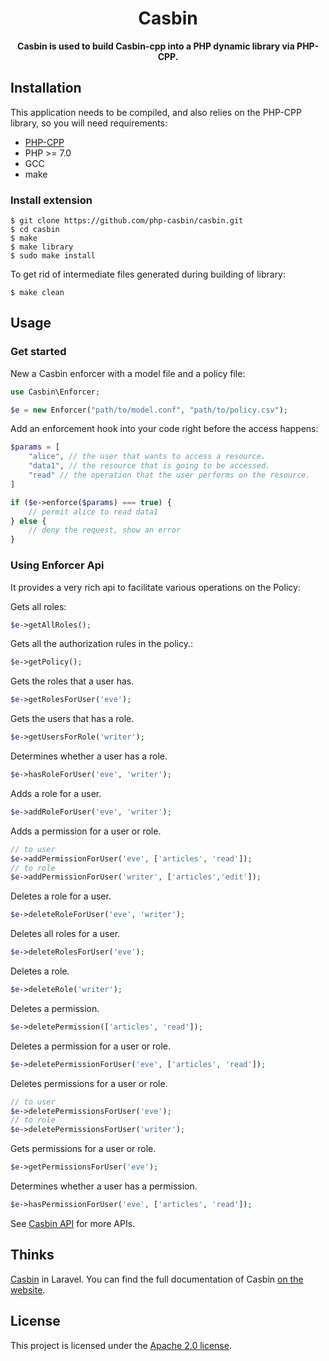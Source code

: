 <h1 align="center">
    Casbin
</h1>

<p align="center">
    <strong>Casbin is used to build Casbin-cpp into a PHP dynamic library via PHP-CPP.</strong>
</p>

## Installation

This application needs to be compiled, and also relies on the PHP-CPP library, so you will need requirements:
* [PHP-CPP](https://github.com/CopernicaMarketingSoftware/PHP-CPP)
* PHP >= 7.0
* GCC
* make

### Install extension

```shell
$ git clone https://github.com/php-casbin/casbin.git
$ cd casbin
$ make
$ make library
$ sudo make install
```

To get rid of intermediate files generated during building of library:
```shell
$ make clean
```

## Usage

### Get started

New a Casbin enforcer with a model file and a policy file:

```php
use Casbin\Enforcer;

$e = new Enforcer("path/to/model.conf", "path/to/policy.csv");
```

Add an enforcement hook into your code right before the access happens:

```php
$params = [
    "alice", // the user that wants to access a resource.
    "data1", // the resource that is going to be accessed.
    "read" // the operation that the user performs on the resource.
]

if ($e->enforce($params) === true) {
    // permit alice to read data1
} else {
    // deny the request, show an error
}
```

### Using Enforcer Api

It provides a very rich api to facilitate various operations on the Policy:

Gets all roles:

```php
$e->getAllRoles();
```

Gets all the authorization rules in the policy.:

```php
$e->getPolicy();
```

Gets the roles that a user has.

```php
$e->getRolesForUser('eve');
```

Gets the users that has a role.

```php
$e->getUsersForRole('writer');
```

Determines whether a user has a role.

```php
$e->hasRoleForUser('eve', 'writer');
```

Adds a role for a user.

```php
$e->addRoleForUser('eve', 'writer');
```

Adds a permission for a user or role.

```php
// to user
$e->addPermissionForUser('eve', ['articles', 'read']);
// to role
$e->addPermissionForUser('writer', ['articles','edit']);
```

Deletes a role for a user.

```php
$e->deleteRoleForUser('eve', 'writer');
```

Deletes all roles for a user.

```php
$e->deleteRolesForUser('eve');
```

Deletes a role.

```php
$e->deleteRole('writer');
```

Deletes a permission.

```php
$e->deletePermission(['articles', 'read']);
```

Deletes a permission for a user or role.

```php
$e->deletePermissionForUser('eve', ['articles', 'read']);
```

Deletes permissions for a user or role.

```php
// to user
$e->deletePermissionsForUser('eve');
// to role
$e->deletePermissionsForUser('writer');
```

Gets permissions for a user or role.

```php
$e->getPermissionsForUser('eve');
```

Determines whether a user has a permission.

```php
$e->hasPermissionForUser('eve', ['articles', 'read']);
```

See [Casbin API](https://casbin.org/docs/en/management-api) for more APIs.

## Thinks

[Casbin](https://github.com/php-casbin/php-casbin) in Laravel. You can find the full documentation of Casbin [on the website](https://casbin.org/).

## License

This project is licensed under the [Apache 2.0 license](LICENSE).